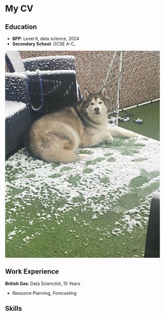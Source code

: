 # My CV

## Education
- **BPP**: Level 6, data science, 2024
- **Secondary School**: GCSE A-C, 

![Histogram](assets/Snow.jpg)

## Work Experience
**British Gas**: Data Scienctist, 15 Years
  - Resource Planning, Forecasting

## Skills
